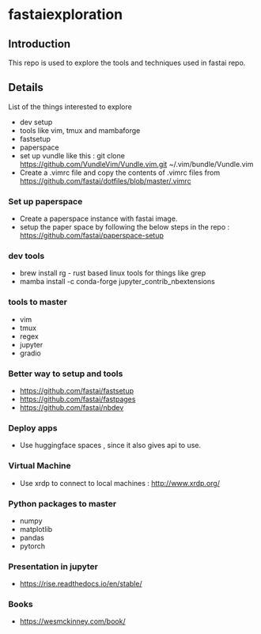# fastaiexploration

## Introduction

This repo is used to explore the tools and techniques used in fastai repo.

## Details

List of the things interested to explore
  - dev setup
  - tools like vim, tmux and mambaforge
  - fastsetup
  - paperspace
  - set up vundle like this : git clone https://github.com/VundleVim/Vundle.vim.git ~/.vim/bundle/Vundle.vim
  - Create a .vimrc file and copy the contents of .vimrc files from https://github.com/fastai/dotfiles/blob/master/.vimrc

### Set up paperspace
- Create a paperspace instance with fastai image.
- setup the paper space by following the below steps in the repo : https://github.com/fastai/paperspace-setup


### dev tools
- brew install rg - rust based linux tools for things like grep
- mamba install -c conda-forge jupyter_contrib_nbextensions


### tools to master
    
  - vim
  - tmux
  - regex
  - jupyter
  - gradio

### Better way to setup and tools

  - https://github.com/fastai/fastsetup
  - https://github.com/fastai/fastpages
  - https://github.com/fastai/nbdev
 
### Deploy apps
  - Use huggingface spaces , since it also gives api to use.

### Virtual Machine
  - Use xrdp to connect to local machines : http://www.xrdp.org/

### Python packages to master
  - numpy
  - matplotlib
  - pandas
  - pytorch

### Presentation in jupyter
  - https://rise.readthedocs.io/en/stable/

### Books
  - https://wesmckinney.com/book/
